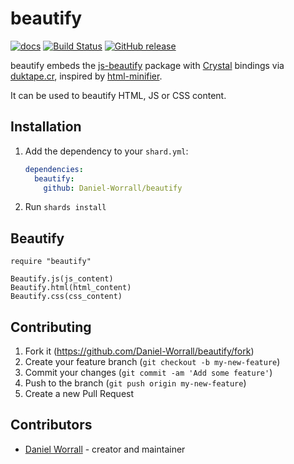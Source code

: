 # beautify

[![docs](https://img.shields.io/badge/docs-latest-green.svg)](https://daniel-worrall.github.io/beautify/)
[![Build Status](https://travis-ci.org/Daniel-Worrall/beautify.svg?branch=master)](https://travis-ci.org/Daniel-Worrall/beautify)
[![GitHub release](https://img.shields.io/github/release/Daniel-Worrall/beautify.svg)](https://github.com/Daniel-Worrall/beautify/releases)

beautify embeds the [js-beautify](https://github.com/beautify-web/js-beautify) package with [Crystal](http://crystal-lang.org) bindings via [duktape.cr](https://github.com/svaarala/duktape), inspired by [html-minifier](https://github.com/sam0x17/html-minifier).

It can be used to beautify HTML, JS or CSS content.

## Installation

1. Add the dependency to your `shard.yml`:

   ```yaml
   dependencies:
     beautify:
       github: Daniel-Worrall/beautify
   ```

2. Run `shards install`

## Beautify

```crystal
require "beautify"

Beautify.js(js_content)
Beautify.html(html_content)
Beautify.css(css_content)
```

## Contributing

1. Fork it (<https://github.com/Daniel-Worrall/beautify/fork>)
2. Create your feature branch (`git checkout -b my-new-feature`)
3. Commit your changes (`git commit -am 'Add some feature'`)
4. Push to the branch (`git push origin my-new-feature`)
5. Create a new Pull Request

## Contributors

- [Daniel Worrall](https://github.com/Daniel-Worrall) - creator and maintainer